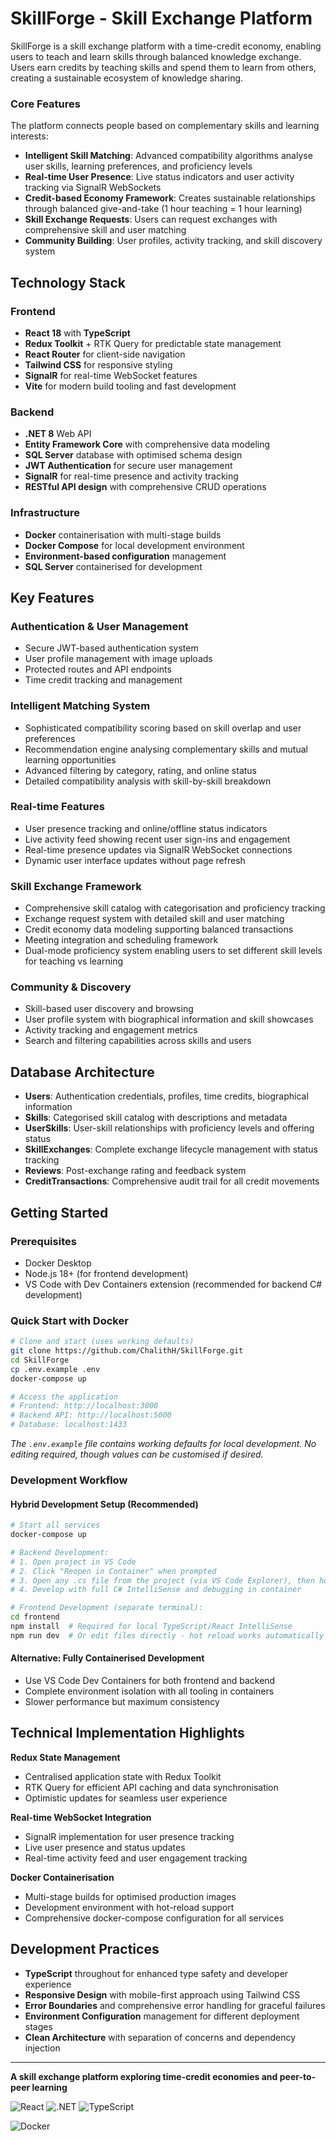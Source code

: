 # SkillForge - Skill Exchange Platform

SkillForge is a skill exchange platform with a time-credit economy, enabling users to teach and learn skills through balanced knowledge exchange. Users earn credits by teaching skills and spend them to learn from others, creating a sustainable ecosystem of knowledge sharing.

### Core Features

The platform connects people based on complementary skills and learning interests:

- **Intelligent Skill Matching**: Advanced compatibility algorithms analyse user skills, learning preferences, and proficiency levels
- **Real-time User Presence**: Live status indicators and user activity tracking via SignalR WebSockets
- **Credit-based Economy Framework**: Creates sustainable relationships through balanced give-and-take (1 hour teaching = 1 hour learning)
- **Skill Exchange Requests**: Users can request exchanges with comprehensive skill and user matching
- **Community Building**: User profiles, activity tracking, and skill discovery system

## Technology Stack

### Frontend
- **React 18** with **TypeScript**
- **Redux Toolkit** + RTK Query for predictable state management
- **React Router** for client-side navigation
- **Tailwind CSS** for responsive styling
- **SignalR** for real-time WebSocket features
- **Vite** for modern build tooling and fast development

### Backend
- **.NET 8** Web API
- **Entity Framework Core** with comprehensive data modeling
- **SQL Server** database with optimised schema design
- **JWT Authentication** for secure user management
- **SignalR** for real-time presence and activity tracking
- **RESTful API design** with comprehensive CRUD operations

### Infrastructure
- **Docker** containerisation with multi-stage builds
- **Docker Compose** for local development environment
- **Environment-based configuration** management
- **SQL Server** containerised for development

## Key Features

### Authentication & User Management
- Secure JWT-based authentication system
- User profile management with image uploads
- Protected routes and API endpoints
- Time credit tracking and management

### Intelligent Matching System
- Sophisticated compatibility scoring based on skill overlap and user preferences
- Recommendation engine analysing complementary skills and mutual learning opportunities
- Advanced filtering by category, rating, and online status
- Detailed compatibility analysis with skill-by-skill breakdown

### Real-time Features
- User presence tracking and online/offline status indicators
- Live activity feed showing recent user sign-ins and engagement
- Real-time presence updates via SignalR WebSocket connections
- Dynamic user interface updates without page refresh

### Skill Exchange Framework
- Comprehensive skill catalog with categorisation and proficiency tracking
- Exchange request system with detailed skill and user matching
- Credit economy data modeling supporting balanced transactions
- Meeting integration and scheduling framework
- Dual-mode proficiency system enabling users to set different skill levels for teaching vs learning


### Community & Discovery
- Skill-based user discovery and browsing
- User profile system with biographical information and skill showcases
- Activity tracking and engagement metrics
- Search and filtering capabilities across skills and users

## Database Architecture

- **Users**: Authentication credentials, profiles, time credits, biographical information
- **Skills**: Categorised skill catalog with descriptions and metadata
- **UserSkills**: User-skill relationships with proficiency levels and offering status
- **SkillExchanges**: Complete exchange lifecycle management with status tracking
- **Reviews**: Post-exchange rating and feedback system
- **CreditTransactions**: Comprehensive audit trail for all credit movements

## Getting Started

### Prerequisites
- Docker Desktop
- Node.js 18+ (for frontend development)
- VS Code with Dev Containers extension (recommended for backend C# development)

### Quick Start with Docker
```bash
# Clone and start (uses working defaults)
git clone https://github.com/ChalithH/SkillForge.git
cd SkillForge
cp .env.example .env
docker-compose up

# Access the application
# Frontend: http://localhost:3000  
# Backend API: http://localhost:5000
# Database: localhost:1433
```

*The `.env.example` file contains working defaults for local development. No editing required, though values can be customised if desired.*

### Development Workflow

#### Hybrid Development Setup (Recommended)
```bash
# Start all services
docker-compose up

# Backend Development:
# 1. Open project in VS Code
# 2. Click "Reopen in Container" when prompted  
# 3. Open any .cs file from the project (via VS Code Explorer), then hover over the loading circle next to C# icon in status bar and click "Open Solution", then select SkillForge.sln
# 4. Develop with full C# IntelliSense and debugging in container

# Frontend Development (separate terminal):
cd frontend
npm install  # Required for local TypeScript/React IntelliSense
npm run dev  # Or edit files directly - hot reload works automatically
```

#### Alternative: Fully Containerised Development
- Use VS Code Dev Containers for both frontend and backend
- Complete environment isolation with all tooling in containers
- Slower performance but maximum consistency

## Technical Implementation Highlights

**Redux State Management**
- Centralised application state with Redux Toolkit
- RTK Query for efficient API caching and data synchronisation
- Optimistic updates for seamless user experience

**Real-time WebSocket Integration**  
- SignalR implementation for user presence tracking
- Live user presence and status updates
- Real-time activity feed and user engagement tracking

**Docker Containerisation**
- Multi-stage builds for optimised production images
- Development environment with hot-reload support
- Comprehensive docker-compose configuration for all services

## Development Practices

- **TypeScript** throughout for enhanced type safety and developer experience
- **Responsive Design** with mobile-first approach using Tailwind CSS
- **Error Boundaries** and comprehensive error handling for graceful failures
- **Environment Configuration** management for different deployment stages
- **Clean Architecture** with separation of concerns and dependency injection

---

**A skill exchange platform exploring time-credit economies and peer-to-peer learning**

![React](https://img.shields.io/badge/React-18-blue?logo=react)
![.NET](https://img.shields.io/badge/.NET-8-purple?logo=dotnet)
![TypeScript](https://img.shields.io/badge/TypeScript-5-blue?logo=typescript)

![Docker](https://img.shields.io/badge/Docker-Ready-blue?logo=docker)
